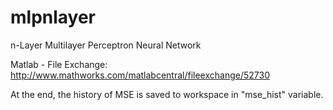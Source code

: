# mlpnlayer
n-Layer Multilayer Perceptron Neural Network

Matlab - File Exchange: http://www.mathworks.com/matlabcentral/fileexchange/52730

At the end, the history of MSE is saved to workspace in "mse_hist" variable.
